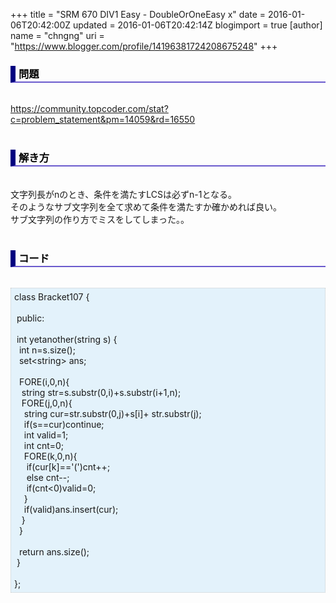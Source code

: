 +++
title = "SRM 670 DIV1 Easy - DoubleOrOneEasy x"
date = 2016-01-06T20:42:00Z
updated = 2016-01-06T20:42:14Z
blogimport = true 
[author]
	name = "chngng"
	uri = "https://www.blogger.com/profile/14196381724208675248"
+++

<div dir="ltr" style="text-align: left;" trbidi="on"><h3 style="border-bottom: 2px solid slateblue; border-left: 8px solid navy; color: black; padding: 0px 0px 1px 5px;">問題 <br /></h3><br /><a href="https://community.topcoder.com/stat?c=problem_statement&amp;pm=14059&amp;rd=16550" target="_blank">https://community.topcoder.com/stat?c=problem_statement&amp;pm=14059&amp;rd=16550</a><br /><br /><h3 style="border-bottom: 2px solid slateblue; border-left: 8px solid navy; color: black; padding: 0px 0px 1px 5px;">解き方 </h3><br />文字列長がnのとき、条件を満たすLCSは必ずn-1となる。<br />そのようなサブ文字列を全て求めて条件を満たすか確かめれば良い。<br />サブ文字列の作り方でミスをしてしまった。。<br /><br /><h3 style="border-bottom: 2px solid slateblue; border-left: 8px solid navy; color: black; padding: 0px 0px 1px 5px;">コード </h3><br /><div style="background-color: #e3f2fb; border: 1px dotted #CCCCCC; padding: 5px;">class Bracket107 {<br /><br /><span class="Apple-tab-span" style="white-space: pre;"> </span>public:<br /><br /><span class="Apple-tab-span" style="white-space: pre;"> </span>int yetanother(string s) {<br /><span class="Apple-tab-span" style="white-space: pre;">  </span>int n=s.size();<br /><span class="Apple-tab-span" style="white-space: pre;">  </span>set&lt;string&gt; ans;<br /><br /><span class="Apple-tab-span" style="white-space: pre;">  </span>FORE(i,0,n){<br /><span class="Apple-tab-span" style="white-space: pre;">   </span>string str=s.substr(0,i)+s.substr(i+1,n);<br /><span class="Apple-tab-span" style="white-space: pre;">   </span>FORE(j,0,n){<br /><span class="Apple-tab-span" style="white-space: pre;">    </span>string cur=str.substr(0,j)+s[i]+ str.substr(j);<br /><span class="Apple-tab-span" style="white-space: pre;">    </span>if(s==cur)continue;<br /><span class="Apple-tab-span" style="white-space: pre;">    </span>int valid=1;<br /><span class="Apple-tab-span" style="white-space: pre;">    </span>int cnt=0;<br /><span class="Apple-tab-span" style="white-space: pre;">    </span>FORE(k,0,n){<br /><span class="Apple-tab-span" style="white-space: pre;">     </span>if(cur[k]=='(')cnt++;<br /><span class="Apple-tab-span" style="white-space: pre;">     </span>else cnt--;<br /><span class="Apple-tab-span" style="white-space: pre;">     </span>if(cnt&lt;0)valid=0;<br /><span class="Apple-tab-span" style="white-space: pre;">    </span>}<br /><span class="Apple-tab-span" style="white-space: pre;">    </span>if(valid)ans.insert(cur);<br /><span class="Apple-tab-span" style="white-space: pre;">   </span>}<br /><span class="Apple-tab-span" style="white-space: pre;">  </span>}<br /><br /><span class="Apple-tab-span" style="white-space: pre;">  </span>return ans.size();<br /><span class="Apple-tab-span" style="white-space: pre;"> </span>}<br /><br />};</div></div>
